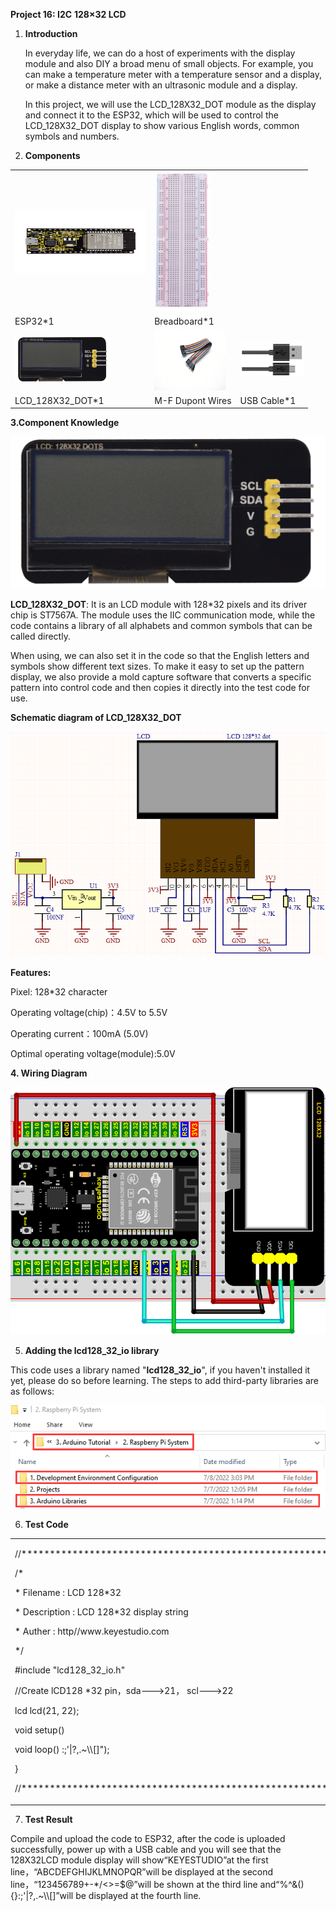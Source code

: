 **Project 16: I2C** **128×32 LCD**

1.  **Introduction**
    
    In everyday life, we can do a host of experiments with the display
    module and also DIY a broad menu of small objects. For example, you
    can make a temperature meter with a temperature sensor and a
    display, or make a distance meter with an ultrasonic module and a
    display. 
    
    In this project, we will use the LCD\_128X32\_DOT module as the
    display and connect it to the ESP32, which will be used to control
    the LCD\_128X32\_DOT display to show various English words, common
    symbols and numbers.

2.  **Components**

<table>
<tbody>
<tr class="odd">
<td><img src="https://raw.githubusercontent.com/keyestudio/KS5012-Keyestudio-ESP32-Learning-Kit-Basic-Edition-Raspberry-Pi/master/media/56053f7126905c6def63919c661d5c0a.jpeg" style="width:2.17847in;height:1.0625in" /></td>
<td><img src="https://raw.githubusercontent.com/keyestudio/KS5012-Keyestudio-ESP32-Learning-Kit-Basic-Edition-Raspberry-Pi/master/media/e380dd26e4825be9a768973802a55fe6.png" style="width:0.94722in;height:2.32014in" /></td>
<td></td>
</tr>
<tr class="even">
<td>ESP32*1</td>
<td>Breadboard*1</td>
<td></td>
</tr>
<tr class="odd">
<td><img src="https://raw.githubusercontent.com/keyestudio/KS5012-Keyestudio-ESP32-Learning-Kit-Basic-Edition-Raspberry-Pi/master/media/2c2645e94a00867ac23e8a022f0a631a.png" style="width:1.59236in;height:0.76736in" /></td>
<td><img src="https://raw.githubusercontent.com/keyestudio/KS5012-Keyestudio-ESP32-Learning-Kit-Basic-Edition-Raspberry-Pi/master/media/ece3c38dc9a9e6428b122481d6bb0d4d.png" style="width:1.19028in;height:1.00556in" /></td>
<td><img src="https://raw.githubusercontent.com/keyestudio/KS5012-Keyestudio-ESP32-Learning-Kit-Basic-Edition-Raspberry-Pi/master/media/7dcbd02995be3c142b2f97df7f7c03ce.png" style="width:1.05903in;height:0.56667in" /></td>
</tr>
<tr class="even">
<td>LCD_128X32_DOT*1</td>
<td>M-F Dupont Wires</td>
<td>USB Cable*1</td>
</tr>
</tbody>
</table>

**3.Component Knowledge**

![](/media/2c2645e94a00867ac23e8a022f0a631a.png)

**LCD\_128X32\_DOT**: It is an LCD module with 128\*32 pixels and its
driver chip is ST7567A. The module uses the IIC communication mode,
while the code contains a library of all alphabets and common symbols
that can be called directly.

When using, we can also set it in the code so that the English letters
and symbols show different text sizes. To make it easy to set up the
pattern display, we also provide a mold capture software that converts a
specific pattern into control code and then copies it directly into the
test code for use.

**Schematic diagram of LCD\_128X32\_DOT**

![](/media/5451aed32bc5b7b30fbd5613ad09a65b.png)

**Features:**

Pixel: 128\*32 character

Operating voltage(chip)：4.5V to 5.5V

Operating current：100mA (5.0V)

Optimal operating voltage(module):5.0V

**4. Wiring Diagram**

![](/media/072d954dac310add077688398ad59af2.png)

5.  **Adding the lcd128\_32\_io library**

This code uses a library named "**lcd128\_32\_io**", if you haven't
installed it yet, please do so before learning. The steps to add
third-party libraries are as follows:

![](/media/de6bddbc7cb9b94dad6c75d4be235dc3.png)

6.  **Test Code**

<table>
<tbody>
<tr class="odd">
<td><p>//**********************************************************************************</p>
<p>/*</p>
<p>* Filename : LCD 128*32</p>
<p>* Description : LCD 128*32 display string</p>
<p>* Auther : http//www.keyestudio.com</p>
<p>*/</p>
<p>#include "lcd128_32_io.h"</p>
<p>//Create lCD128 *32 pin，sda---&gt;21， scl---&gt;22</p>
<p>lcd lcd(21, 22);</p>
<p>void setup() </p>
<p>void loop() :;'|?,.~\\[]");</p>
<p>}</p>
<p>//**********************************************************************************</p></td>
</tr>
</tbody>
</table>

7.  **Test Result**

Compile and upload the code to ESP32, after the code is uploaded
successfully, power up with a USB cable and you will see that the
128X32LCD module display will show“KEYESTUDIO”at the first
line，“ABCDEFGHIJKLMNOPQR”will be displayed at the second
line，“123456789+-\*/\<\>=$@”will be shown at the third line
and“%^&(){}:;'|?,.\~\\\\\[\]”will be displayed at the fourth line.
